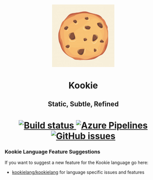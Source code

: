 <p align="center">
    <img width="200" src="logo.jpg" alt="Kookie Logo" /><br>
</p>

<h1 align="center">
    Kookie
</h1>

<h2 align="center"> 
    Static, Subtle, Refined
</h2>

<h1 align="center"> 
    <a href="https://github.com/kookielang/Kookie/actions">
        <img alt="Build status" src="https://img.shields.io/github/workflow/status/kookielang/Kookie/.NET?logo=github&style=for-the-badge">
    </a>
    <a href="https://dev.azure.com/billysillybilly/Kookie">
        <img alt="Azure Pipelines" src="https://img.shields.io/azure-devops/build/billysillybilly/Kookie/5?logo=azure-pipelines&style=for-the-badge">
    </a>
    <a href="https://github.com/kookielang/Kookie/issues">
        <img alt="GitHub issues" src="https://img.shields.io/github/issues/kookielang/Kookie?style=for-the-badge&logo=github">
    </a>
    <!--<a href="https://dev.azure.com/billysillybilly/Kookie">
        <img alt="Azure DevOps Coverage" src="https://img.shields.io/azure-devops/coverage/billysillybilly/Kookie/5?logo=azure-artifacts&style=for-the-badge">
    </a>-->
</h1>

### Kookie Language Feature Suggestions

If you want to suggest a new feature for the Kookie language go here:
- [kookielang/kookielang](https://github.com/kookielang/kookielang) for language specific issues and features
